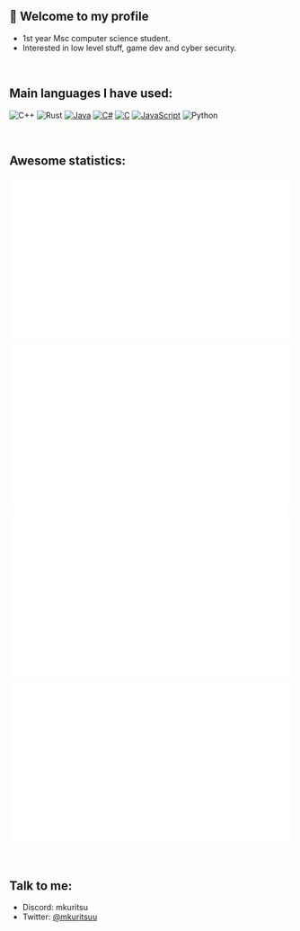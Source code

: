 ## 👋 Welcome to my profile 
- 1st year Msc computer science student.
- Interested in low level stuff, game dev and cyber security.

<br>

## Main languages I have used:
![C++](https://img.shields.io/badge/c++-%2300599C.svg?style=for-the-badge&logo=c%2B%2B&logoColor=white)
![Rust](https://img.shields.io/badge/rust-%23000000.svg?style=for-the-badge&logo=rust&logoColor=white)
[![Java](https://img.shields.io/badge/java-%23ED8B00.svg?style=for-the-badge&logo=mocha&logoColor=white)](#)
[![C#](https://img.shields.io/badge/c%23-%23239120.svg?style=for-the-badge&logo=csharp&logoColor=white)](#)
[![C](https://img.shields.io/badge/c-%2300599C.svg?style=for-the-badge&logo=c&logoColor=white)](#)
[![JavaScript](https://img.shields.io/badge/javascript-%23323330.svg?style=for-the-badge&logo=javascript&logoColor=%23F7DF1E)](#)
![Python](https://img.shields.io/badge/python-3670A0?style=for-the-badge&logo=python&logoColor=ffdd54)

<br>

## Awesome statistics:

![](https://raw.githubusercontent.com/mkuritsu/github-stats/master/generated/overview.svg#gh-dark-mode-only)
![](https://raw.githubusercontent.com/mkuritsu/github-stats/master/generated/overview.svg#gh-light-mode-only)
![](https://raw.githubusercontent.com/mkuritsu/github-stats/master/generated/languages.svg#gh-dark-mode-only)
![](https://raw.githubusercontent.com/mkuritsu/github-stats/master/generated/languages.svg#gh-light-mode-only)

<br>

## Talk to me:
- Discord: mkuritsu
- Twitter: [@mkuritsuu](https://x.com/mkuritsuu)

